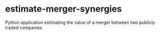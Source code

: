 # estimate-merger-synergies
Python application estimating the value of a merger between two publicly traded companies
